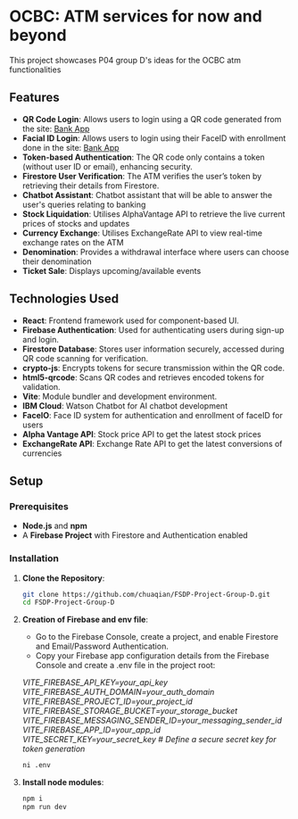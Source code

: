 # OCBC: ATM services for now and beyond

This project showcases P04 group D's ideas for the OCBC atm functionalities

## Features

- **QR Code Login**: Allows users to login using a QR code generated from the site: [Bank App](https://log-in-fsdp.vercel.app/)
- **Facial ID Login**: Allows users to login using their FaceID with enrollment done in the site: [Bank App](https://log-in-fsdp.vercel.app/)
- **Token-based Authentication**: The QR code only contains a token (without user ID or email), enhancing security.
- **Firestore User Verification**: The ATM verifies the user’s token by retrieving their details from Firestore.
- **Chatbot Assistant**: Chatbot assistant that will be able to answer the user's queries relating to banking
- **Stock Liquidation**: Utilises AlphaVantage API to retrieve the live current prices of stocks and updates
- **Currency Exchange**: Utilises ExchangeRate API to view real-time exchange rates on the ATM
- **Denomination**: Provides a withdrawal interface where users can choose their denomination
- **Ticket Sale**: Displays upcoming/available events


## Technologies Used

- **React**: Frontend framework used for component-based UI.
- **Firebase Authentication**: Used for authenticating users during sign-up and login.
- **Firestore Database**: Stores user information securely, accessed during QR code scanning for verification.
- **crypto-js**: Encrypts tokens for secure transmission within the QR code.
- **html5-qrcode**: Scans QR codes and retrieves encoded tokens for validation.
- **Vite**: Module bundler and development environment.
- **IBM Cloud**: Watson Chatbot for AI chatbot development
- **FaceIO**: Face ID system for authentication and enrollment of faceID for users
- **Alpha Vantage API**: Stock price API to get the latest stock prices
- **ExchangeRate API**: Exchange Rate API to get the latest conversions of currencies

## Setup

### Prerequisites

- **Node.js** and **npm**
- A **Firebase Project** with Firestore and Authentication enabled

### Installation

1. **Clone the Repository**:
   ```bash
   git clone https://github.com/chuaqian/FSDP-Project-Group-D.git
   cd FSDP-Project-Group-D
2. **Creation of Firebase and env file**:
   - Go to the Firebase Console, create a project, and enable Firestore and Email/Password Authentication.
   - Copy your Firebase app configuration details from the Firebase Console and create a .env file in the project root:
   
   *VITE_FIREBASE_API_KEY=your_api_key*
   *VITE_FIREBASE_AUTH_DOMAIN=your_auth_domain*
   *VITE_FIREBASE_PROJECT_ID=your_project_id*
   *VITE_FIREBASE_STORAGE_BUCKET=your_storage_bucket*
   *VITE_FIREBASE_MESSAGING_SENDER_ID=your_messaging_sender_id*
   *VITE_FIREBASE_APP_ID=your_app_id*
   *VITE_SECRET_KEY=your_secret_key  # Define a secure secret key for token generation*

   ```bash
   ni .env

4. **Install node modules**:
   ```bash
   npm i
   npm run dev
